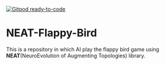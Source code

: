 [![Gitpod ready-to-code](https://img.shields.io/badge/Gitpod-ready--to--code-blue?logo=gitpod)](https://gitpod.io/#https://github.com/ayush-2810/AI-Flappy-Bird)

# NEAT-Flappy-Bird

This is a repository in which AI play the flappy bird game using **NEAT**(NeuroEvolution of Augmenting Topologies) library.  
